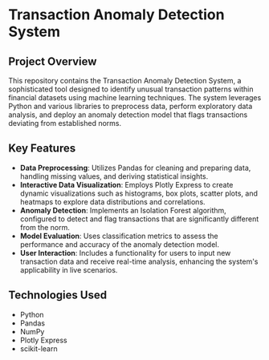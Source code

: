 # Transaction Anomaly Detection System

## Project Overview
This repository contains the Transaction Anomaly Detection System, a sophisticated tool designed to identify unusual transaction patterns within financial datasets using machine learning techniques. The system leverages Python and various libraries to preprocess data, perform exploratory data analysis, and deploy an anomaly detection model that flags transactions deviating from established norms.

## Key Features
- **Data Preprocessing**: Utilizes Pandas for cleaning and preparing data, handling missing values, and deriving statistical insights.
- **Interactive Data Visualization**: Employs Plotly Express to create dynamic visualizations such as histograms, box plots, scatter plots, and heatmaps to explore data distributions and correlations.
- **Anomaly Detection**: Implements an Isolation Forest algorithm, configured to detect and flag transactions that are significantly different from the norm.
- **Model Evaluation**: Uses classification metrics to assess the performance and accuracy of the anomaly detection model.
- **User Interaction**: Includes a functionality for users to input new transaction data and receive real-time analysis, enhancing the system's applicability in live scenarios.

## Technologies Used
- Python
- Pandas
- NumPy
- Plotly Express
- scikit-learn
